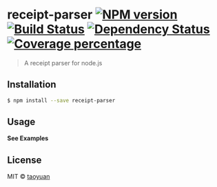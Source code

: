 # receipt-parser [![NPM version][npm-image]][npm-url] [![Build Status][travis-image]][travis-url] [![Dependency Status][daviddm-image]][daviddm-url] [![Coverage percentage][coveralls-image]][coveralls-url]
> A receipt parser for node.js

## Installation

```sh
$ npm install --save receipt-parser
```

## Usage

__See Examples__

## License

MIT © [taoyuan]()

[npm-image]: https://badge.fury.io/js/receipt-parser.svg
[npm-url]: https://npmjs.org/package/receipt-parser
[travis-image]: https://travis-ci.org/taoyuan/receipt-parser.svg?branch=master
[travis-url]: https://travis-ci.org/taoyuan/receipt-parser
[daviddm-image]: https://david-dm.org/taoyuan/receipt-parser.svg?theme=shields.io
[daviddm-url]: https://david-dm.org/taoyuan/receipt-parser
[coveralls-image]: https://coveralls.io/repos/taoyuan/receipt-parser/badge.svg
[coveralls-url]: https://coveralls.io/r/taoyuan/receipt-parser
